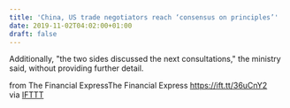 ```yaml
---
title: 'China, US trade negotiators reach ‘consensus on principles’'
date: 2019-11-02T04:02:00+01:00
draft: false
---
```


Additionally, "the two sides discussed the next consultations," the ministry said, without providing further detail.  
  
from The Financial ExpressThe Financial Express https://ift.tt/36uCnY2  
via [IFTTT](https://ifttt.com/?ref=da&site=blogger)